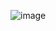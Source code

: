![image](https://user-images.githubusercontent.com/56110713/161369994-fdcceddb-e839-4f71-be7f-24f59ae636dd.png)
